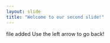 ```yaml
---
layout: slide
title: "Welcome to our second slide!"
---
```

file added
Use the left arrow to go back!
